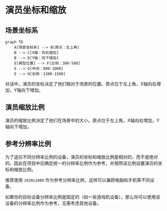 # 演员坐标和缩放

## 场景坐标系

```mermaid
graph TD
    A[场景坐标系] --> B[原点：左上角]
    B --> C[X轴：向右增加]
    B --> D[Y轴：向下增加]
    E[典型位置] --> F[左侧：300-500]
    E --> G[中间：800-1000]
    E --> H[右侧：1300-1500]
```

对话中，演员的坐标决定了他们相对于场景的位置。原点位于左上角，X轴向右增加，Y轴向下增加。

## 演员缩放比例

演员的缩放比例决定了他们在场景中的大小。原点位于左上角，X轴向右增加，Y轴向下增加。

## 参考分辨率比例

为了适应不同分辨率比例的设备，演员的坐标和缩放比例是相对的，而不是绝对的。因此在项目中应确定统一的分辨率比例作为参考，并按照该比例设置演员的坐标和缩放比例。

推荐使用 `1920x1080` 作为参考分辨率比例，这样可以兼顾电脑和手机等不同设备。

如果你的目标设备分辨率比例是固定的（如一些游戏机设备），那么你可以使用该设备的分辨率比例作为参考，无需考虑其他设备。
